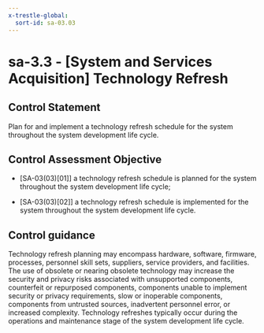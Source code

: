 ```yaml
---
x-trestle-global:
  sort-id: sa-03.03
---
```


# sa-3.3 - \[System and Services Acquisition\] Technology Refresh

## Control Statement

Plan for and implement a technology refresh schedule for the system throughout the system development life cycle.

## Control Assessment Objective

- \[SA-03(03)[01]\] a technology refresh schedule is planned for the system throughout the system development life cycle;

- \[SA-03(03)[02]\] a technology refresh schedule is implemented for the system throughout the system development life cycle.

## Control guidance

Technology refresh planning may encompass hardware, software, firmware, processes, personnel skill sets, suppliers, service providers, and facilities. The use of obsolete or nearing obsolete technology may increase the security and privacy risks associated with unsupported components, counterfeit or repurposed components, components unable to implement security or privacy requirements, slow or inoperable components, components from untrusted sources, inadvertent personnel error, or increased complexity. Technology refreshes typically occur during the operations and maintenance stage of the system development life cycle.
